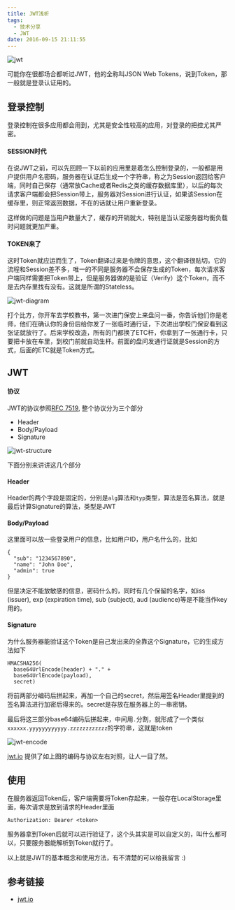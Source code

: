 ```yaml
---
title: JWT浅析
tags:
  - 技术分享
  - JWT
date: 2016-09-15 21:11:55
---
```



![jwt](/images/jwt-intro/logo.svg  "jwt-logo")

可能你在很都场合都听过JWT，他的全称叫JSON Web Tokens，说到Token，那一般就是登录认证用的。

<!-- more -->

## 登录控制

登录控制在很多应用都会用到，尤其是安全性较高的应用，对登录的把控尤其严密。

#### SESSION时代

在说JWT之前，可以先回顾一下以前的应用里是着怎么控制登录的，一般都是用户提供用户名密码，服务器在认证后生成一个字符串，称之为Session返回给客户端，同时自己保存（通常放Cache或者Redis之类的缓存数据库里），以后的每次请求客户端都会把Session带上，服务器对Session进行认证，如果该Session在缓存里，则正常返回数据，不在的话就让用户重新登录。

这样做的问题是当用户数量大了，缓存的开销就大，特别是当认证服务器均衡负载时问题就更加严重。

#### TOKEN来了

这时Token就应运而生了，Token翻译过来是令牌的意思，这个翻译很贴切。它的流程和Session差不多，唯一的不同是服务器不会保存生成的Token，每次请求客户端同样需要把Token带上，但是服务器做的是验证（Verify）这个Token，而不是去内存里找有没有。这就是所谓的Stateless。

![jwt-diagram](/images/jwt-intro/jwt-diagram.png  "jwt-diagram")

打个比方，你开车去学校教书，第一次进门保安上来盘问一番，你告诉他们你是老师，他们在确认你的身份后给你发了一张临时通行证，下次进出学校门保安看到这张证就放行了。后来学校改造，所有的门都换了ETC杆，你拿到了一张通行卡，只要把卡放在车里，到校门前就自动生杆。前面的盘问发通行证就是Session的方式，后面的ETC就是Token方式。


## JWT

#### 协议

JWT的协议参照[RFC 7519](https://tools.ietf.org/html/rfc7519), 整个协议分为三个部分
- Header
- Body/Payload
- Signature

![jwt-structure](/images/jwt-intro/JWTStructure.png "jwt-structure")

下面分别来讲讲这几个部分

#### Header

Header的两个字段是固定的，分别是`alg`算法和`typ`类型，算法是签名算法，就是最后计算Signature的算法，类型是JWT

#### Body/Payload

这里面可以放一些登录用户的信息，比如用户ID，用户名什么的，比如
```
{
  "sub": "1234567890",
  "name": "John Doe",
  "admin": true
}
```
但是决定不能放敏感的信息，密码什么的，同时有几个保留的名字，如iss (issuer), exp (expiration time), sub (subject), aud (audience)等是不能当作key用的。

#### Signature

为什么服务器能验证这个Token是自己发出来的全靠这个Signature，它的生成方法如下
```
HMACSHA256(
  base64UrlEncode(header) + "." +
  base64UrlEncode(payload),
  secret)
```
将前两部分编码后拼起来，再加一个自己的secret，然后用签名Header里提到的签名算法进行加密后得来的。secret是存放在服务器上的一串密钥。

最后将这三部分base64编码后拼起来，中间用`.`分割，就形成了一个类似`xxxxxx.yyyyyyyyyyyy.zzzzzzzzzzzz`的字符串，这就是token

![jwt-encode](/images/jwt-intro/jwt-encode.png "jwt-io")


[jwt.io](http://jwt.io) 提供了如上图的编码与协议左右对照，让人一目了然。

## 使用

在服务器返回Token后，客户端需要将Token存起来，一般存在LocalStorage里面，每次请求是放到请求的Header里面
```
Authorization: Bearer <token>
```
服务器拿到Token后就可以进行验证了，这个头其实是可以自定义的，叫什么都可以，只要服务器能解析到Token就行了。

以上就是JWT的基本概念和使用方法，有不清楚的可以给我留言 :)

## 参考链接
- [jwt.io](https://jwt.io/)
